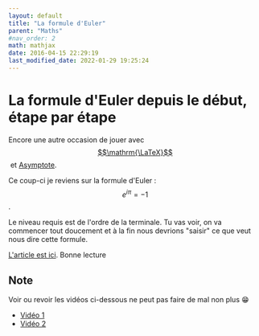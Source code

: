 ```yaml
---
layout: default
title: "La formule d'Euler"
parent: "Maths"
#nav_order: 2
math: mathjax
date: 2016-04-15 22:29:19
last_modified_date: 2022-01-29 19:25:24
---
```


# La formule d'Euler depuis le début, étape par étape

Encore une autre occasion de jouer avec  [$$\mathrm{\LaTeX}$$](http://www.xm1math.net/doculatex/index.html) et [Asymptote](http://asymptote.sourceforge.net/). 

Ce coup-ci je reviens sur la formule d'Euler : $$e^{i\pi}=-1$$. 

Le niveau requis est de l'ordre de la terminale. Tu vas voir, on va commencer tout doucement et à la fin nous devrions "saisir" ce que veut nous dire cette formule.

[L'article est ici](assets/euler.pdf). Bonne lecture 


## Note 
Voir ou revoir les vidéos ci-dessous ne peut pas faire de mal non plus 😁

* [Vidéo 1](https://youtu.be/-dhHrg-KbJ0)
* [Vidéo 2](https://youtu.be/IAEASE5GjdI)

